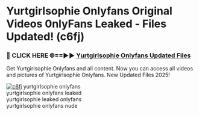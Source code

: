 # Yurtgirlsophie Onlyfans Original Videos 0nlyFans Leaked - Files Updated! (c6fj)

<h3>🔴 CLICK HERE 🌐==►► <a href="https://tinyurl.com/x26r9saj" rel="nofollow">Yurtgirlsophie Onlyfans Updated Files</a></h3>

Get Yurtgirlsophie Onlyfans and all content. Now you can access all videos and pictures of Yurtgirlsophie Onlyfans. New Updated Files 2025!

[![c6fj](https://i.imgur.com/LkgZPqh.gif)](https://tinyurl.com/x26r9saj)
yurtgirlsophie onlyfans<br>
yurtgirlsophie onlyfans leaked<br>
yurtgirlsophie leaked onlyfans<br>
yurtgirlsophie onlyfans nude
